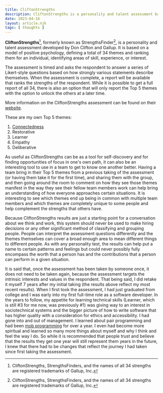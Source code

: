 ```yaml
---
title: CliftonStrengths
description: CliftonStrengths is a personality and talent assessment based on a model of positive psychology, defining a total of 34 themes and ranking them for an individual, identifying areas of skill, experience, or interest.
date: 2023-04-16
layout: article.njk
tags: [ thoughts ]
---
```


**CliftonStrengths**[^1], formerly known as StrengthsFinder[^1], is a personality and talent assessment developed by Don
Clifton and Gallup. It is based on a model of positive psychology, defining a total of 34 themes and ranking them for an
individual, identifying areas of skill, experience, or interest.

The assessment is timed and asks the respondent to answer a series of Likert-style questions based on how strongly
various statements describe themselves. When the assessment is complete, a report will be available that ranks the
strengths of the respondent. While it is possible to get a full report of all 34, there is also an option that will only
report the Top 5 themes with the option to unlock the others at a later time.

More information on the CliftonStrengths assessment can be found on
their [website](https://www.gallup.com/cliftonstrengths/en/252137/home.aspx).

These are my own Top 5 themes:

1. [Connectedness](/connectedness)
2. Restorative
3. Learner
4. Empathy
5. Deliberative

As useful as CliftonStrengths can be as a tool for self-discovery and for finding opportunities of focus in one's own
path, it can also be an interesting tool to use in a team to get to know one another better. Having a team bring in
their Top 5 themes from a previous taking of the assessment (or having them take it for the first time), and sharing
them with the group, and then going around the room to comment on how they see those themes manifest in the way they see
their fellow team members work can help bring an understanding of how everyone approaches certain situations. It is
interesting to see which themes end up being in common with multiple team members and which themes are completely unique
to some people and help complement the strengths that others have.

Because CliftonStrengths results are just a starting point for a conversation about we think and work, this system
should never be used to make hiring decisions or any other significant method of classifying and grouping people. People
can interpret the assessment questions differently and the themes themselves can cover a broad enough area to mean
different things to different people. As with any personality test, the results can help put a name to certain patterns
and feelings but could never possibly fully encompass the worth that a person has and the contributions that a person
can perform in a given situation.

It is said that, once the assessment has been taken by someone once, it does not need to be taken again, because the
assessment targets the intrinsic interests and values in the respondent. That being said, I did retake it myself 7 years
after my initial taking (the results above reflect my most recent results). When I first took the assessment, I had just
graduated from college and I was early into my first full-time role as a software developer. In the years to follow, my
appetite for learning technical skills (Learner, which is still #3 for me now, was previously #1) was giving way to an
interest in sociotechnical systems and the bigger picture of how to write software that has higher quality with a
consideration for ethics and accessibility. I had gone into and out of management. I learned about pair programming and
had been [mob programming](/mob-programming) for over a year. I even had become more spiritual and learned so many more
things about myself and why I think and feel the way I do. So while it is recommended that people trust and believe that
the results they get one year will still represent them years in the future, I knew that there had to be changes that
reflect the journey I had taken since first taking the assessment.

[^1]: CliftonStrengths, StrengthsFinders, and the names of all 34 strengths are registered trademarks of Gallup, Inc.